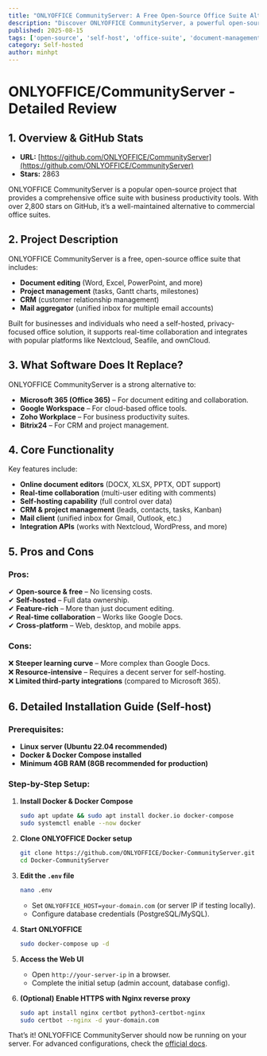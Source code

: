 ```yaml
---
title: "ONLYOFFICE CommunityServer: A Free Open-Source Office Suite Alternative"
description: "Discover ONLYOFFICE CommunityServer, a powerful open-source office suite with document management, CRM, and mail aggregation."
published: 2025-08-15
tags: ['open-source', 'self-host', 'office-suite', 'document-management', 'crm', 'docker']
category: Self-hosted
author: minhpt
---
```


# ONLYOFFICE/CommunityServer - Detailed Review

## 1. Overview & GitHub Stats
- **URL:** [https://github.com/ONLYOFFICE/CommunityServer](https://github.com/ONLYOFFICE/CommunityServer)  
- **Stars:** 2863  

ONLYOFFICE CommunityServer is a popular open-source project that provides a comprehensive office suite with business productivity tools. With over 2,800 stars on GitHub, it’s a well-maintained alternative to commercial office suites.

## 2. Project Description
ONLYOFFICE CommunityServer is a free, open-source office suite that includes:
- **Document editing** (Word, Excel, PowerPoint, and more)
- **Project management** (tasks, Gantt charts, milestones)
- **CRM** (customer relationship management)
- **Mail aggregator** (unified inbox for multiple email accounts)

Built for businesses and individuals who need a self-hosted, privacy-focused office solution, it supports real-time collaboration and integrates with popular platforms like Nextcloud, Seafile, and ownCloud.

## 3. What Software Does It Replace?
ONLYOFFICE CommunityServer is a strong alternative to:
- **Microsoft 365 (Office 365)** – For document editing and collaboration.
- **Google Workspace** – For cloud-based office tools.
- **Zoho Workplace** – For business productivity suites.
- **Bitrix24** – For CRM and project management.

## 4. Core Functionality
Key features include:
- **Online document editors** (DOCX, XLSX, PPTX, ODT support)
- **Real-time collaboration** (multi-user editing with comments)
- **Self-hosting capability** (full control over data)
- **CRM & project management** (leads, contacts, tasks, Kanban)
- **Mail client** (unified inbox for Gmail, Outlook, etc.)
- **Integration APIs** (works with Nextcloud, WordPress, and more)

## 5. Pros and Cons
### **Pros:**
✔ **Open-source & free** – No licensing costs.  
✔ **Self-hosted** – Full data ownership.  
✔ **Feature-rich** – More than just document editing.  
✔ **Real-time collaboration** – Works like Google Docs.  
✔ **Cross-platform** – Web, desktop, and mobile apps.  

### **Cons:**
❌ **Steeper learning curve** – More complex than Google Docs.  
❌ **Resource-intensive** – Requires a decent server for self-hosting.  
❌ **Limited third-party integrations** (compared to Microsoft 365).  

## 6. Detailed Installation Guide (Self-host)
### **Prerequisites:**
- **Linux server (Ubuntu 22.04 recommended)**
- **Docker & Docker Compose installed**
- **Minimum 4GB RAM (8GB recommended for production)**

### **Step-by-Step Setup:**
1. **Install Docker & Docker Compose**
   ```bash
   sudo apt update && sudo apt install docker.io docker-compose
   sudo systemctl enable --now docker
   ```

2. **Clone ONLYOFFICE Docker setup**
   ```bash
   git clone https://github.com/ONLYOFFICE/Docker-CommunityServer.git
   cd Docker-CommunityServer
   ```

3. **Edit the `.env` file**
   ```bash
   nano .env
   ```
   - Set `ONLYOFFICE_HOST=your-domain.com` (or server IP if testing locally).  
   - Configure database credentials (PostgreSQL/MySQL).  

4. **Start ONLYOFFICE**
   ```bash
   sudo docker-compose up -d
   ```

5. **Access the Web UI**
   - Open `http://your-server-ip` in a browser.  
   - Complete the initial setup (admin account, database config).  

6. **(Optional) Enable HTTPS with Nginx reverse proxy**
   ```bash
   sudo apt install nginx certbot python3-certbot-nginx
   sudo certbot --nginx -d your-domain.com
   ```

That’s it! ONLYOFFICE CommunityServer should now be running on your server. For advanced configurations, check the [official docs](https://helpcenter.onlyoffice.com/).
```